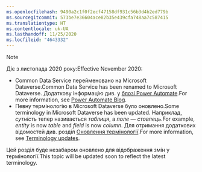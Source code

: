 ```yaml
---
ms.openlocfilehash: 9490a2c1f0f2ecf47158df931c56b3d4b2ed779b
ms.sourcegitcommit: 573be7e36604ace82b35e439cfa748aa7c587415
ms.translationtype: HT
ms.contentlocale: uk-UA
ms.lasthandoff: 11/25/2020
ms.locfileid: "4643332"
---
```

> [!NOTE]
> <span data-ttu-id="fae94-101">Діє з листопада 2020 року:</span><span class="sxs-lookup"><span data-stu-id="fae94-101">Effective November 2020:</span></span>
>
> - <span data-ttu-id="fae94-102">Common Data Service перейменовано на Microsoft Dataverse.</span><span class="sxs-lookup"><span data-stu-id="fae94-102">Common Data Service has been renamed to Microsoft Dataverse.</span></span> <span data-ttu-id="fae94-103">Додаткову інформацію див. у [блозі Power Automate](https://aka.ms/PAuAppBlog).</span><span class="sxs-lookup"><span data-stu-id="fae94-103">For more information, see [Power Automate Blog](https://aka.ms/PAuAppBlog).</span></span>
> - <span data-ttu-id="fae94-104">Певну термінологію в Microsoft Dataverse було оновлено.</span><span class="sxs-lookup"><span data-stu-id="fae94-104">Some terminology in Microsoft Dataverse has been updated.</span></span> <span data-ttu-id="fae94-105">Наприклад, *сутність* тепер називається *таблиця*, а *поле* — *стовпець*.</span><span class="sxs-lookup"><span data-stu-id="fae94-105">For example, *entity* is now *table* and *field* is now *column*.</span></span> <span data-ttu-id="fae94-106">Для отримання додаткових відомостей див. розділ [Оновлення термінології](https://go.microsoft.com/fwlink/?linkid=2147247).</span><span class="sxs-lookup"><span data-stu-id="fae94-106">For more information, see [Terminology updates](https://go.microsoft.com/fwlink/?linkid=2147247).</span></span>
>
> <span data-ttu-id="fae94-107">Цей розділ буде незабаром оновлено для відображення змін у термінології.</span><span class="sxs-lookup"><span data-stu-id="fae94-107">This topic will be updated soon to reflect the latest terminology.</span></span>
